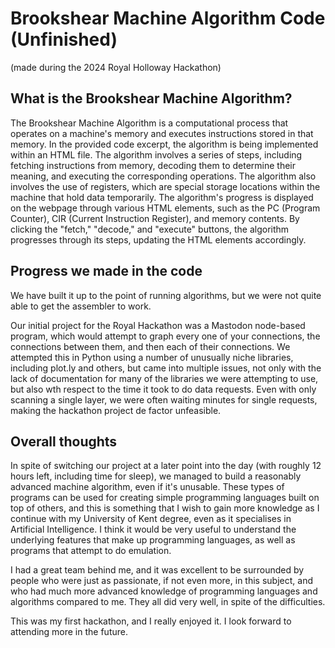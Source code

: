 # Brookshear Machine Algorithm Code (Unfinished)

(made during the 2024 Royal Holloway Hackathon)

## What is the Brookshear Machine Algorithm?

The Brookshear Machine Algorithm is a computational process that operates on a machine's memory and executes instructions stored in that memory. In the provided code excerpt, the algorithm is being implemented within an HTML file. The algorithm involves a series of steps, including fetching instructions from memory, decoding them to determine their meaning, and executing the corresponding operations. The algorithm also involves the use of registers, which are special storage locations within the machine that hold data temporarily. The algorithm's progress is displayed on the webpage through various HTML elements, such as the PC (Program Counter), CIR (Current Instruction Register), and memory contents. By clicking the "fetch," "decode," and "execute" buttons, the algorithm progresses through its steps, updating the HTML elements accordingly.

## Progress we made in the code

We have built it up to the point of running algorithms, but we were not quite able to get the assembler to work.

Our initial project for the Royal Hackathon was a Mastodon node-based program, which would attempt to graph every one of your connections, the connections between them, and then each of their connections. We attempted this in Python using a number of unusually niche libraries, including plot.ly and others, but came into multiple issues, not only with the lack of documentation for many of the libraries we were attempting to use, but also wth respect to the time it took to do data requests. Even with only scanning a single layer, we were often waiting minutes for single requests, making the hackathon project de factor unfeasible.

## Overall thoughts

In spite of switching our project at a later point into the day (with roughly 12 hours left, including time for sleep), we managed to build a reasonably advanced machine algorithm, even if it's unusable. These types of programs can be used for creating simple programming languages built on top of others, and this is something that I wish to gain more knowledge as I continue with my University of Kent degree, even as it specialises in Artificial Intelligence. I think it would be very useful to understand the underlying features that make up programming languages, as well as programs that attempt to do emulation.

I had a great team behind me, and it was excellent to be surrounded by people who were just as passionate, if not even more, in this subject, and who had much more advanced knowledge of programming languages and algorithms compared to me. They all did very well, in spite of the difficulties.

This was my first hackathon, and I really enjoyed it. I look forward to attending more in the future.
